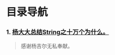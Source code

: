 # 目录导航

### 1. [杨大大总结String之十万个为什么。](https://github.com/516457377/Note/blob/master/Android/String.md)  
> 感谢杨吉尔无私奉献。
